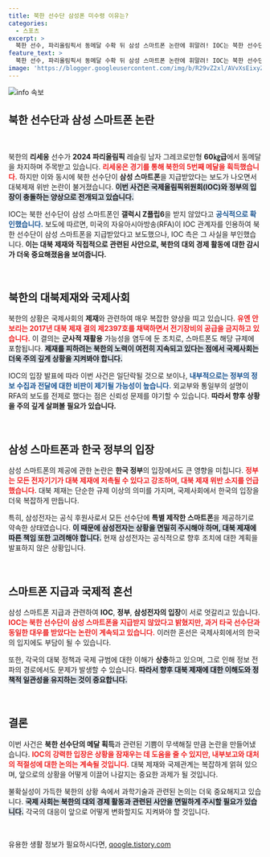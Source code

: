 ```yaml
---
title: 북한 선수단 삼성폰 미수령 이유는?
categories:
  - 스포츠
excerpt: >
  북한 선수, 파리올림픽서 동메달 수확 뒤 삼성 스마트폰 논란에 휘말려! IOC는 북한 선수단이 스마트폰을 받지 않았다고 해명하며 사태 진화 중. 대북 제재 위반 가능성에 대한 긴장감이 높아지고 있습니다. 클릭해서 자세한 내용을 확인하세요!
feature_text: >
  북한 선수, 파리올림픽서 동메달 수확 뒤 삼성 스마트폰 논란에 휘말려! IOC는 북한 선수단이 스마트폰을 받지 않았다고 해명하며 사태 진화 중. 대북 제재 위반 가능성에 대한 긴장감이 높아지고 있습니다. 클릭해서 자세한 내용을 확인하세요!
image: 'https://blogger.googleusercontent.com/img/b/R29vZ2xl/AVvXsEixyZcFfHzMRdzZMjFBmAUKJYCLCGyLL1o632UiGVXcaFdKo_bkvkuCioo0uUKlGfBVcT3P84aROyZIXSBEx3Aw5nCQ3pTgDom1WDC4m8eifvWiAmWEEVb4x6G_l8C0QH225ldMjyaFvpxGEBGNO37VmDTDMHGhJPq73UglMfDca1-0aw/s1600/blogspot.png'
---
```


<p><img src="https://blogger.googleusercontent.com/img/b/R29vZ2xl/AVvXsEixyZcFfHzMRdzZMjFBmAUKJYCLCGyLL1o632UiGVXcaFdKo_bkvkuCioo0uUKlGfBVcT3P84aROyZIXSBEx3Aw5nCQ3pTgDom1WDC4m8eifvWiAmWEEVb4x6G_l8C0QH225ldMjyaFvpxGEBGNO37VmDTDMHGhJPq73UglMfDca1-0aw/s1600/blogspot.png" alt="info 속보" /></p>

<h2 data-ke-size="size26">북한 선수단과 삼성 스마트폰 논란</h2>

<p data-ke-size="size16">&nbsp;</p>

<p>북한의 <b>리세웅</b> 선수가 <b>2024 파리올림픽</b> 레슬링 남자 그레코로만형 <b>60㎏급</b>에서 동메달을 차지하며 주목받고 있습니다. <b><span style="color: #ee2323;">리세웅은 경기를 통해 북한의 5번째 메달을 획득했습니다.</span></b> 하지만 이와 동시에 북한 선수단이 <b>삼성 스마트폰</b>을 지급받았다는 보도가 나오면서 대북제재 위반 논란이 불거졌습니다. <b><span style="background-color: #21538527;">이번 사건은 국제올림픽위원회(IOC)와 정부의 입장이 충돌하는 양상으로 전개되고 있습니다.</span></b></p>

<p>IOC는 북한 선수단이 삼성 스마트폰인 <b>갤럭시 Z플립6</b>을 받지 않았다고 <b><span style="color: #1a5490;">공식적으로 확인했습니다.</span></b> 보도에 따르면, 미국의 자유아시아방송(RFA)이 IOC 관계자를 인용하여 북한 선수단이 삼성 스마트폰을 지급받았다고 보도했으나, IOC 측은 그 사실을 부인했습니다. <b><span style="ee2323;">이는 대북 제재와 직접적으로 관련된 사안으로, 북한의 대외 경제 활동에 대한 감시가 더욱 중요해졌음을 보여줍니다.</span></b></p>

<p data-ke-size="size16">&nbsp;</p>

<h2 data-ke-size="size26">북한의 대북제재와 국제사회</h2>

<p>북한의 상황은 국제사회의 <b>제재</b>와 관련하여 매우 복잡한 양상을 띠고 있습니다. <b><span style="color: #ee2323;">유엔 안보리는 2017년 대북 제재 결의 제2397호를 채택하면서 전기장비의 공급을 금지하고 있습니다.</span></b> 이 결의는 <b>군사적 재활용</b> 가능성을 염두에 둔 조치로, 스마트폰도 해당 규제에 포함됩니다. <b><span style="background-color: #21538527;">제재를 피하려는 북한의 노력이 여전히 지속되고 있다는 점에서 국제사회는 더욱 주의 깊게 상황을 지켜봐야 합니다.</span></b></p>

<p>IOC의 입장 발표에 따라 이번 사건은 일단락될 것으로 보이나, <b><span style="color: #1a5490;">내부적으로는 정부의 정보 수집과 전달에 대한 비판이 제기될 가능성이 높습니다.</span></b> 외교부와 통일부의 설명이 RFA의 보도를 전제로 했다는 점은 신뢰성 문제를 야기할 수 있습니다. <b><span style="ee2323;">따라서 향후 상황을 주의 깊게 살펴볼 필요가 있습니다.</span></b></p>

<p data-ke-size="size16">&nbsp;</p>

<h2 data-ke-size="size26">삼성 스마트폰과 한국 정부의 입장</h2>

<p>삼성 스마트폰의 제공에 관한 논란은 <b>한국 정부</b>의 입장에서도 큰 영향을 미칩니다. <b><span style="color: #ee2323;">정부는 모든 전자기기가 대북 제재에 저촉될 수 있다고 강조하며, 대북 제재 위반 소지를 언급했습니다.</span></b> 대북 제재는 단순한 규제 이상의 의미를 가지며, 국제사회에서 한국의 입장을 더욱 복잡하게 만듭니다.</p>

<p>특히, 삼성전자는 공식 후원사로서 모든 선수단에 <b>특별 제작한 스마트폰</b>을 제공하기로 약속한 상태였습니다. <b><span style="background-color: #21538527;">이 때문에 삼성전자는 상황을 면밀히 주시해야 하며, 대북 제재에 따른 책임 또한 고려해야 합니다.</span></b> 현재 삼성전자는 공식적으로 향후 조치에 대한 계획을 발표하지 않은 상황입니다.</p>

<p data-ke-size="size16">&nbsp;</p>

<h2 data-ke-size="size26">스마트폰 지급과 국제적 혼선</h2>

<p>삼성 스마트폰 지급과 관련하여 <b>IOC</b>, <b>정부</b>, <b>삼성전자의 입장</b>이 서로 엇갈리고 있습니다. <b><span style="color: #ee2323;">IOC는 북한 선수단이 삼성 스마트폰을 지급받지 않았다고 밝혔지만, 과거 타국 선수단과 동일한 대우를 받았다는 논란이 계속되고 있습니다.</span></b> 이러한 혼선은 국제사회에서의 한국의 입지에도 부담이 될 수 있습니다.</p>

<p>또한, 각국의 대북 정책과 국제 규범에 대한 이해가 <b>상충</b>하고 있으며, 그로 인해 정보 전파의 경로에서도 문제가 발생할 수 있습니다. <b><span style="background-color: #21538527;">따라서 향후 대북 제재에 대한 이해도와 정책적 일관성을 유지하는 것이 중요합니다.</span></b></p>

<p data-ke-size="size16">&nbsp;</p>

<h2 data-ke-size="size26">결론</h2>

<p>이번 사건은 <b>북한 선수단의 메달 획득</b>과 관련된 기쁨이 무색해질 만큼 논란을 만들어냈습니다. <b><span style="color: #ee2323;">IOC의 강력한 입장은 상황을 잠재우는 데 도움을 줄 수 있지만, 내부보고와 대처의 적절성에 대한 논의는 계속될 것입니다.</span></b> 대북 제재와 국제관계는 복잡하게 얽혀 있으며, 앞으로의 상황을 어떻게 이끌어 나갈지는 중요한 과제가 될 것입니다.</p>

<p>불확실성이 가득한 북한의 상황 속에서 과학기술과 관련된 논의는 더욱 중요해지고 있습니다. <b><span style="background-color: #21538527;">국제 사회는 북한의 대외 경제 활동과 관련된 사안을 면밀하게 주시할 필요가 있습니다.</span></b> 각국의 대응이 앞으로 어떻게 변화할지도 지켜봐야 할 것입니다. </p>

<p data-ke-size="size16">&nbsp;</p>
유용한 생활 정보가 필요하시다면, <a href="https://qoogle.tistory.com" rel="dofollow">qoogle.tistory.com</a>


